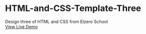 # HTML-and-CSS-Template-Three
Design three of HTML and CSS from Elzero School  
[View Live Demo](https://shahenda-elshayal.github.io/HTML-and-CSS-Template-Three/)

